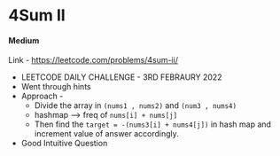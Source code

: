 # 4Sum II

#### Medium

Link - https://leetcode.com/problems/4sum-ii/

* LEETCODE DAILY CHALLENGE - 3RD FEBRAURY 2022
* Went through hints
* Approach -
  * Divide the array in ```(nums1 , nums2)``` and ```(num3 , nums4)```
  * hashmap --> freq of ```nums[i] + nums[j]```
  * Then find the ```target = -(nums3[i] + nums4[j])``` in hash map and increment value of answer accordingly.
* Good Intuitive Question
